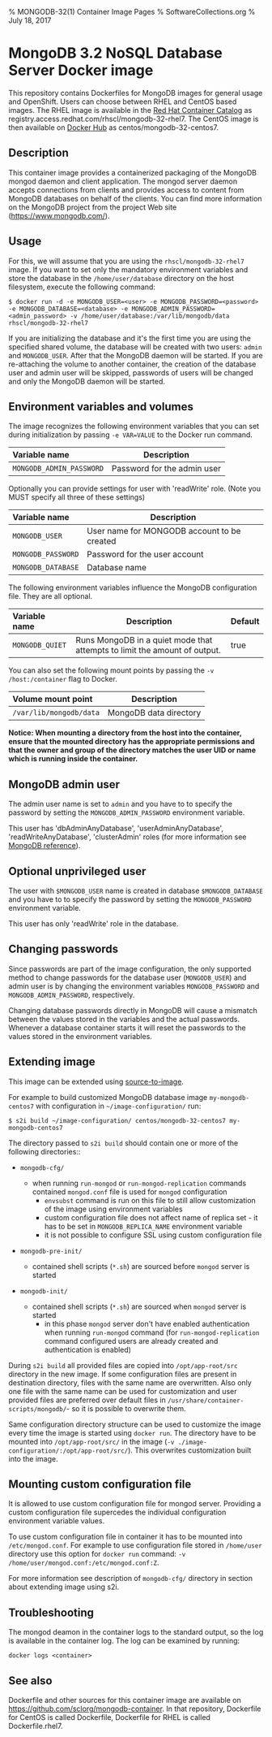 % MONGODB-32(1) Container Image Pages
% SoftwareCollections.org
% July 18, 2017

MongoDB 3.2 NoSQL Database Server Docker image
====================

This repository contains Dockerfiles for MongoDB images for general usage and OpenShift.
Users can choose between RHEL and CentOS based images.
The RHEL image is available in the [Red Hat Container Catalog](https://access.redhat.com/containers/#/registry.access.redhat.com/rhscl/mongodb-32-rhel7)
as registry.access.redhat.com/rhscl/mongodb-32-rhel7.
The CentOS image is then available on [Docker Hub](https://hub.docker.com/r/centos/mongodb-32-centos7/)
as centos/mongodb-32-centos7.


Description
-----------

This container image provides a containerized packaging of the MongoDB mongod daemon
and client application. The mongod server daemon accepts connections from clients
and provides access to content from MongoDB databases on behalf of the clients.
You can find more information on the MongoDB project from the project Web site
(https://www.mongodb.com/).


Usage
-----

For this, we will assume that you are using the `rhscl/mongodb-32-rhel7` image.
If you want to set only the mandatory environment variables and store the database
in the `/home/user/database` directory on the host filesystem, execute the following command:

```
$ docker run -d -e MONGODB_USER=<user> -e MONGODB_PASSWORD=<password> -e MONGODB_DATABASE=<database> -e MONGODB_ADMIN_PASSWORD=<admin_password> -v /home/user/database:/var/lib/mongodb/data rhscl/mongodb-32-rhel7
```

If you are initializing the database and it's the first time you are using the
specified shared volume, the database will be created with two users: `admin` and `MONGODB_USER`. After that the MongoDB daemon
will be started. If you are re-attaching the volume to another container, the
creation of the database user and admin user will be skipped, passwords of users will be changed and only the
MongoDB daemon will be started.


Environment variables and volumes
---------------------------------

The image recognizes the following environment variables that you can set during
initialization by passing `-e VAR=VALUE` to the Docker run command.

|    Variable name          |    Description                              |
| :------------------------ | -----------------------------------------   |
|  `MONGODB_ADMIN_PASSWORD` | Password for the admin user                 |

Optionally you can provide settings for user with 'readWrite' role.
(Note you MUST specify all three of these settings)

|    Variable name          |    Description                              |
| :------------------------ | -----------------------------------------   |
|  `MONGODB_USER`           | User name for MONGODB account to be created |
|  `MONGODB_PASSWORD`       | Password for the user account               |
|  `MONGODB_DATABASE`       | Database name                               |


The following environment variables influence the MongoDB configuration file. They are all optional.

|    Variable name      |    Description                                                            |    Default
| :-------------------- | ------------------------------------------------------------------------- | ----------------
|  `MONGODB_QUIET`      | Runs MongoDB in a quiet mode that attempts to limit the amount of output. |  true


You can also set the following mount points by passing the `-v /host:/container` flag to Docker.

|  Volume mount point         | Description            |
| :-------------------------- | ---------------------- |
|  `/var/lib/mongodb/data`   | MongoDB data directory |

**Notice: When mounting a directory from the host into the container, ensure that the mounted
directory has the appropriate permissions and that the owner and group of the directory
matches the user UID or name which is running inside the container.**


MongoDB admin user
---------------------------------

The admin user name is set to `admin` and you have to to specify the password by
setting the `MONGODB_ADMIN_PASSWORD` environment variable.

This user has 'dbAdminAnyDatabase', 'userAdminAnyDatabase', 'readWriteAnyDatabase', 'clusterAdmin' roles (for more information see [MongoDB reference](https://docs.mongodb.com/manual/reference/built-in-roles/)).


Optional unprivileged user
---------------------------------

The user with `$MONGODB_USER` name is created in database `$MONGODB_DATABASE` and
you have to to specify the password by setting the `MONGODB_PASSWORD` environment variable.

This user has only 'readWrite' role in the database.


Changing passwords
---------------------------------

Since passwords are part of the image configuration, the only supported method
to change passwords for the database user (`MONGODB_USER`) and admin user is by
changing the environment variables `MONGODB_PASSWORD` and
`MONGODB_ADMIN_PASSWORD`, respectively.

Changing database passwords directly in MongoDB will cause a mismatch between
the values stored in the variables and the actual passwords. Whenever a database
container starts it will reset the passwords to the values stored in the
environment variables.


Extending image
---------------------------------
This image can be extended using [source-to-image](https://github.com/openshift/source-to-image).

For example to build customized MongoDB database image `my-mongodb-centos7` with configuration in `~/image-configuration/` run:

```
$ s2i build ~/image-configuration/ centos/mongodb-32-centos7 my-mongodb-centos7
```

The directory passed to `s2i build` should contain one or more of the following directories::
- `mongodb-cfg/`
  - when running `run-mongod` or `run-mongod-replication` commands contained `mongod.conf` file is used for `mongod` configuration
    - `envsubst` command is run on this file to still allow customization of the image using environment variables
    - custom configuration file does not affect name of replica set - it has to be set in `MONGODB_REPLICA_NAME` environment variable
    - it is not possible to configure SSL using custom configuration file

- `mongodb-pre-init/`
  - contained shell scripts (`*.sh`) are sourced before `mongod` server is started

- `mongodb-init/`
  - contained shell scripts (`*.sh`) are sourced when `mongod` server is started
    - in this phase `mongod` server don't have enabled authentication when running `run-mongod` command (for `run-mongod-replication` command configured users are already created and authentication is enabled)

During `s2i build` all provided files are copied into `/opt/app-root/src` directory in the new image. If some configuration files are present in destination directory, files with the same name are overwritten. Also only one file with the same name can be used for customization and user provided files are preferred over default files in `/usr/share/container-scripts/mongodb/`- so it is possible to overwrite them.

Same configuration directory structure can be used to customize the image every time the image is started using `docker run`. The directory have to be mounted into `/opt/app-root/src/` in the image (`-v ./image-configuration/:/opt/app-root/src/`). This overwrites customization built into the image.

Mounting custom configuration file
---------------------------------

It is allowed to use custom configuration file for mongod server. 
Providing a custom configuration file supercedes the individual configuration 
environment variable values.

To use custom configuration file in container it has to be mounted into `/etc/mongod.conf`. 
For example to use configuration file stored in `/home/user` directory 
use this option for `docker run` command: `-v /home/user/mongod.conf:/etc/mongod.conf:Z`.

For more information see description of `mongodb-cfg/` directory in section about extending
image using s2i.

Troubleshooting
---------------
The mongod deamon in the container logs to the standard output, so the log is available in the container log. The log can be examined by running:

    docker logs <container>


See also
--------
Dockerfile and other sources for this container image are available on
https://github.com/sclorg/mongodb-container.
In that repository, Dockerfile for CentOS is called Dockerfile, Dockerfile
for RHEL is called Dockerfile.rhel7.

